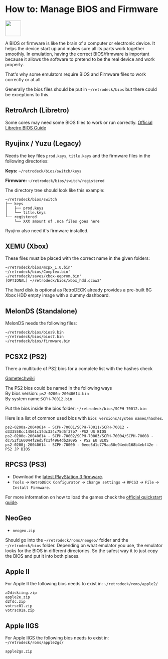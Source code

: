 # How to: Manage BIOS and Firmware

<img src="../../wiki_icons/pixelitos/cpu.png" width="50">

A BIOS or firmware is like the brain of a computer or electronic device. It helps the device start up and makes sure all its parts work together smoothly. In emulation, having the correct BIOS/firmware is important because it allows the software to pretend to be the real device and work properly.

That's why some emulators require BIOS and Firmware files to work correctly or at all.

Generally the bios files should be put in `~/retrodeck/bios` but there could be exceptions to this.

##  RetroArch (Libretro)

Some cores may need some BIOS files to work or run correctly.
[Official Libretro BIOS Guide](https://docs.libretro.com/guides/bios/)

## Ryujinx / Yuzu (Legacy)

Needs the key files `prod.keys`, `title.keys` and the firmware files in the following directories:

**Keys:** `~/retrodeck/bios/switch/keys`

**Firmware:** `~/retrodeck/bios/switch/registered`

The directory tree should look like this example:
```
~/retrodeck/bios/switch
├── keys
│   ├── prod.keys
│   └── title.keys
└── registered
    └── XXX amount of .nca files goes here
```

Ryujinx also need it's firmware installed.

## XEMU (Xbox)

These files must be placed with the correct name in the given folders:

```
~/retrodeck/bios/mcpx_1.0.bin'
~/retrodeck/bios/Complex.bin'
~/retrodeck/saves/xbox-eeprom.bin'
[OPTIONAL] ~/retrodeck/bios/xbox_hdd.qcow2'
```

The hard disk is optional as RetroDECK already provides a pre-built 8G Xbox HDD empty image with a dummy dashboard.

## MelonDS (Standalone)

MelonDS needs the following files:

```
~/retrodeck/bios/bios9.bin
~/retrodeck/bios/bios7.bin
~/retrodeck/bios/firmware.bin
```

## PCSX2 (PS2)

There a multitude of PS2 bios for a complete list with the hashes check <br>

[Gametechwiki](https://emulation.gametechwiki.com/index.php/File_hashes#Known_BIOS_Hashes)

The PS2 bios could be named in the following ways
<br>
By bios version: `ps2-0200a-20040614.bin`
<br>
By system name:`SCPH-70012.bin`

Put the bios inside the bios folder: `~/retrodeck/bios/SCPH-70012.bin`

Here is a list of common used bios with  `bios versions/system names/hashes`.

```
ps2-0200a-20040614 - SCPH-70001/SCPH-70011/SCPH-70012 - d333558cc14561c1fdc334c75d5f37b7 -PS2 US BIOS
ps2-0200e-20040614 - SCPH-70002/SCPH-70003/SCPH-70004/SCPH-70008 - dc752f160044f2ed5fc1f4964db2a095 - PS2 EU BIOS
ps2-0200j-20040614 - SCPH-70000 - 0eee5d1c779aa50e94edd168b4ebf42e - PS2 JP BIOS
```

## RPCS3 (PS3)

- Download the [latest PlayStation 3 firmware](https://www.playstation.com/en-us/support/hardware/ps3/system-software/).
- `Tools` -> `RetroDECK Configurator` -> `Change settings` -> `RPCS3` -> `File` -> `Install Firmware`.

For more information on how to load the games check the [official quickstart guide](https://rpcs3.net/quickstart).

## NeoGeo

- `neogeo.zip`

Should go into the `~/retrodeck/roms/neogeo/` folder and the `~/retrodeck/bios` folder. Depending on what emulator you use, the emulator looks for the BIOS in different directories. So the safest way it to just copy the BIOS and put it into both places.

## Apple II


For Apple II the following bios needs to exist in: `~/retrodeck/roms/apple2/`


```
a2diskiing.zip
apple2e.zip
d2fdc.zip
votrsc01.zip
votrsc01a.zip
```

## Apple IIGS

For Apple IIGS the following bios needs to exist in: `~/retrodeck/roms/apple2gs/`


```
apple2gs.zip
```
